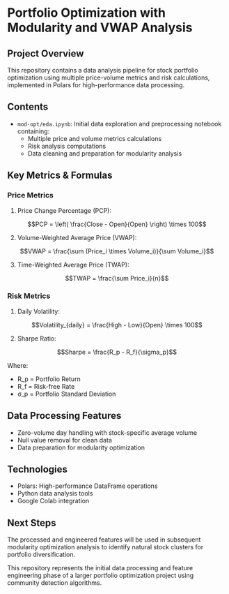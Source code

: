 # Portfolio Optimization with Modularity and VWAP Analysis

## Project Overview
This repository contains a data analysis pipeline for stock portfolio optimization using multiple price-volume metrics and risk calculations, implemented in Polars for high-performance data processing.

## Contents
- `mod-opt/eda.ipynb`: Initial data exploration and preprocessing notebook containing:
  - Multiple price and volume metrics calculations
  - Risk analysis computations
  - Data cleaning and preparation for modularity analysis

## Key Metrics & Formulas

### Price Metrics
1. Price Change Percentage (PCP):
```math
PCP = \left( \frac{Close - Open}{Open} \right) \times 100
```

2. Volume-Weighted Average Price (VWAP):
```math
VWAP = \frac{\sum (Price_i \times Volume_i)}{\sum Volume_i}
```

3. Time-Weighted Average Price (TWAP):
```math
TWAP = \frac{\sum Price_i}{n}
```

### Risk Metrics
1. Daily Volatility:
```math
Volatility_{daily} = \frac{High - Low}{Open} \times 100
```

2. Sharpe Ratio:
```math
Sharpe = \frac{R_p - R_f}{\sigma_p}
```
Where:
- R_p = Portfolio Return
- R_f = Risk-free Rate
- σ_p = Portfolio Standard Deviation

## Data Processing Features
- Zero-volume day handling with stock-specific average volume
- Null value removal for clean data
- Data preparation for modularity optimization

## Technologies
- Polars: High-performance DataFrame operations
- Python data analysis tools
- Google Colab integration

## Next Steps
The processed and engineered features will be used in subsequent modularity optimization analysis to identify natural stock clusters for portfolio diversification.

This repository represents the initial data processing and feature engineering phase of a larger portfolio optimization project using community detection algorithms.

